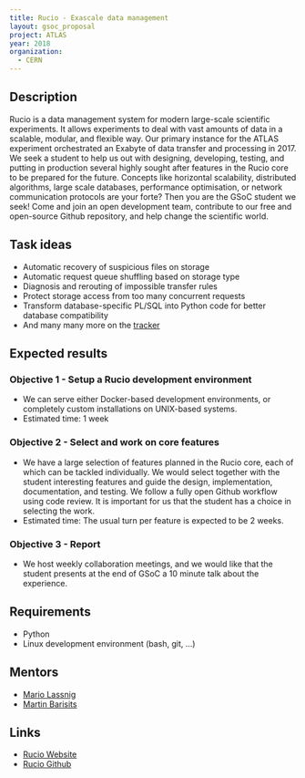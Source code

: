 ```yaml
---
title: Rucio - Exascale data management
layout: gsoc_proposal
project: ATLAS
year: 2018
organization:
  - CERN
---
```


## Description

Rucio is a data management system for modern large-scale scientific experiments.
It allows experiments to deal with vast amounts of data in a scalable, modular,
and flexible way. Our primary instance for the ATLAS experiment orchestrated an
Exabyte of data transfer and processing in 2017. We seek a student to help us
out with designing, developing, testing, and putting in production several
highly sought after features in the Rucio core to be prepared for the future.
Concepts like horizontal scalability, distributed algorithms, large scale
databases, performance optimisation, or network communication protocols are your
forte? Then you are the GSoC student we seek! Come and join an open development
team, contribute to our free and open-source Github repository, and help change
the scientific world.

## Task ideas

- Automatic recovery of suspicious files on storage
- Automatic request queue shuffling based on storage type
- Diagnosis and rerouting of impossible transfer rules
- Protect storage access from too many concurrent requests
- Transform database-specific PL/SQL into Python code for better database
  compatibility
- And many many more on the [tracker](https://github.com/rucio/rucio/issues)

## Expected results

### Objective 1 - Setup a Rucio development environment

- We can serve either Docker-based development environments, or completely
  custom installations on UNIX-based systems.
- Estimated time: 1 week

### Objective 2 - Select and work on core features

- We have a large selection of features planned in the Rucio core, each of which
  can be tackled individually. We would select together with the student
  interesting features and guide the design, implementation, documentation, and
  testing. We follow a fully open Github workflow using code review. It is
  important for us that the student has a choice in selecting the work.
- Estimated time: The usual turn per feature is expected to be 2 weeks.

### Objective 3 - Report

- We host weekly collaboration meetings, and we would like that the student
  presents at the end of GSoC a 10 minute talk about the experience.

## Requirements

- Python
- Linux development environment (bash, git, ...)

## Mentors

- [Mario Lassnig](mailto:Mario.Lassnig@cern.ch)
- [Martin Barisits](mailto:Martin.Barisits@cern.ch)

## Links

- [Rucio Website](https://rucio.cern.ch)
- [Rucio Github](https://github.com/rucio/rucio)

